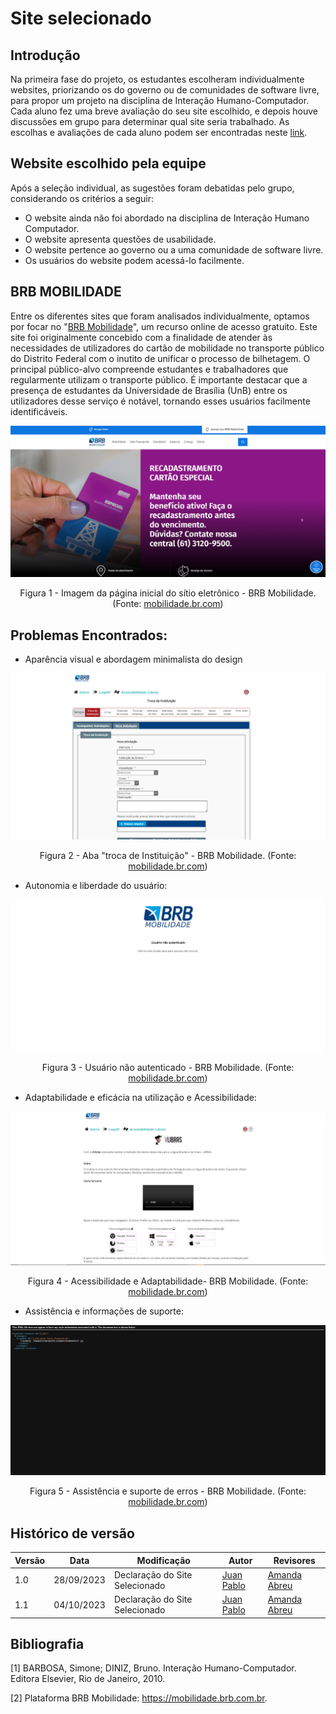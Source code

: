 # Site selecionado 

## Introdução

Na primeira fase do projeto, os estudantes escolheram individualmente websites, priorizando os do governo ou de comunidades de software livre, para propor um projeto na disciplina de Interação Humano-Computador. Cada aluno fez uma breve avaliação do seu site escolhido, e depois houve discussões em grupo para determinar qual site seria trabalhado. As escolhas e avaliações de cada aluno podem ser encontradas neste [link](./lista_Site.md).

## Website escolhido pela equipe

Após a seleção individual, as sugestões foram debatidas pelo grupo, considerando os critérios a seguir:

- O website ainda não foi abordado na disciplina de Interação Humano Computador.
- O website apresenta questões de usabilidade.
- O website pertence ao governo ou a uma comunidade de software livre.
- Os usuários do website podem acessá-lo facilmente.

## BRB MOBILIDADE

Entre os diferentes sites que foram analisados individualmente, optamos por focar no "[BRB Mobilidade](https://mobilidade.brb.com.br)", um recurso online de acesso gratuito. Este site foi originalmente concebido com a finalidade de atender às necessidades de utilizadores do cartão de mobilidade no transporte público do Distrito Federal com o inutito de unificar o processo de bilhetagem. O principal público-alvo compreende estudantes e trabalhadores que regularmente utilizam o transporte público. É importante destacar que a presença de estudantes da Universidade de Brasília (UnB) entre os utilizadores desse serviço é notável, tornando esses usuários facilmente identificáveis.

<div style="text-align: center">
    <img src="../../assets/brb.png">
    <p>Figura 1 - Imagem da página inicial do sítio eletrônico - BRB Mobilidade. (Fonte: <a href="https://mobilidade.brb.com.br">mobilidade.br.com</a>)</p>
</div>


## Problemas Encontrados:

- Aparência visual e abordagem minimalista do design
<div style="text-align: center">
    <img src="../../assets/troca.png">
    <p>Figura 2 - Aba "troca de Instituição" - BRB Mobilidade. (Fonte: <a href="https://mobilidade.brb.com.br">mobilidade.br.com</a>)</p>
</div>

- Autonomia e liberdade do usuário:
<div style="text-align: center">
    <img src="../../assets/erro.png">
    <p>Figura 3 - Usuário não autenticado - BRB Mobilidade. (Fonte: <a href="https://mobilidade.brb.com.br">mobilidade.br.com</a>)</p>
</div>

- Adaptabilidade e eficácia na utilização e Acessibilidade:
<div style="text-align: center">
    <img src="../../assets/libras.png">
    <p>Figura 4 - Acessibilidade e Adaptabilidade- BRB Mobilidade. (Fonte: <a href="https://mobilidade.brb.com.br">mobilidade.br.com</a>)</p>
</div>

- Assistência e informações de suporte:
<div style="text-align: center">
    <img src="../../assets/erro2.png">
    <p>Figura 5 - Assistência e suporte de erros - BRB Mobilidade. (Fonte: <a href="https://mobilidade.brb.com.br">mobilidade.br.com</a>)</p>
</div>


## Histórico de versão

| Versão | Data       | Modificação                             | Autor                         | Revisores                         |
| ------ | ---------- | --------------------------------------- | ----------------------------- |-----------------------------------|
|  1.0   | 28/09/2023 |   Declaração do Site Selecionado | [Juan Pablo](https://github.com/Juan-Ricarte) | [Amanda Abreu](https://github.com/Amandaaaaabreu) |
|  1.1   | 04/10/2023 |   Declaração do Site Selecionado | [Juan Pablo](https://github.com/Juan-Ricarte) | [Amanda Abreu](https://github.com/Amandaaaaabreu) |


## Bibliografia

[1] BARBOSA, Simone; DINIZ, Bruno. Interação Humano-Computador. Editora Elsevier, Rio de Janeiro, 2010.

[2] Plataforma BRB Mobilidade: <https://mobilidade.brb.com.br>. 
